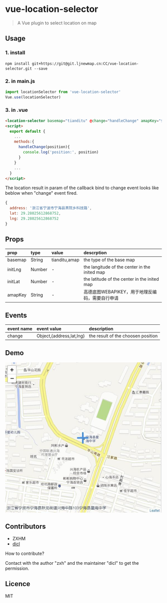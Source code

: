 # vue-location-selector

> A Vue plugin to select location on map

## Usage

### 1. install

```shell
npm install git+https://git@git.ljnewmap.cn:CC/vue-location-selector.git --save
```

### 2. in main.js

```js
import locationSelector from 'vue-location-selector'
Vue.use(locationSelector)
```

### 3. in .vue

```html
<location-selector basemap="tianditu" @change="handleChange" amapKey="$amapKEY"/>
<script>
  export default {
    ...
    methods:{
      handleChange(position){
        console.log('position:', position)
      }
    }
    ...
  }
</script>
```

The location result in param of the callback bind to change event looks like beblow when "change" event fired.

```js
{
  address: '浙江省宁波市宁海县茶院乡科技路',
  lat: 29.28025612868752,
  lng: 29.28025612868752
}
```

## Props

prop    |type   |value        |  descrption
:---|:---|:---|:---
basemap |String |tianditu,amap|the type of the base map
initLng |Number | - | the langitude of the center in the inited map
initLat |Number | - | the latitude of the center in the inited map
amapKey |String | - | 高德底图WEBAPIKEY，用于地理反编码，需要自行申请

## Events

event name  | event value             | description
:---|:---|:---
change      |Object,{address,lat,lng} | the result of the choosen position

## Demo

![demo][1]

## Contributors

- ZXHM
- [dicl](https://github.com/DiclZYY)

How to contribute?

Contact with the author "zxh" and the maintainer "dicl" to get the permission.

## Licence

MIT

[1]: ./example/images/demo.jpg "have a look of demo"